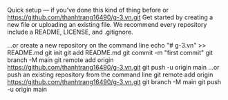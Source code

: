 Quick setup — if you’ve done this kind of thing before
or	
https://github.com/thanhtrang16490/g-3.vn.git
Get started by creating a new file or uploading an existing file. We recommend every repository include a README, LICENSE, and .gitignore.

…or create a new repository on the command line
echo "# g-3.vn" >> README.md
git init
git add README.md
git commit -m "first commit"
git branch -M main
git remote add origin https://github.com/thanhtrang16490/g-3.vn.git
git push -u origin main
…or push an existing repository from the command line
git remote add origin https://github.com/thanhtrang16490/g-3.vn.git
git branch -M main
git push -u origin main